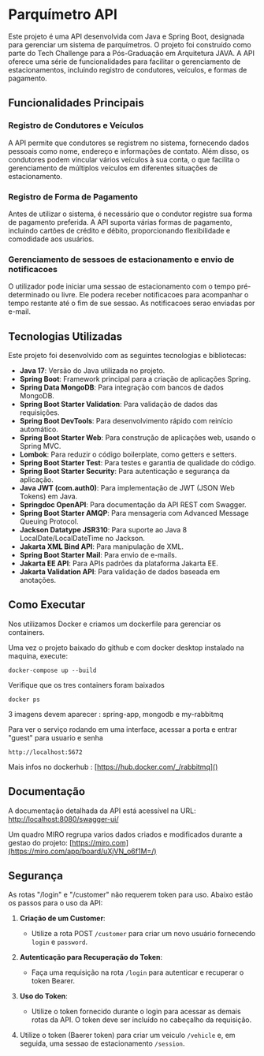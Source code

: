 # Parquímetro API

Este projeto é uma API desenvolvida com Java e Spring Boot, designada para gerenciar um sistema de parquímetros. O projeto foi construído como parte do Tech Challenge para a Pós-Graduação em Arquitetura JAVA. A API oferece uma série de funcionalidades para facilitar o gerenciamento de estacionamentos, incluindo registro de condutores, veículos, e formas de pagamento.

## Funcionalidades Principais

### Registro de Condutores e Veículos
A API permite que condutores se registrem no sistema, fornecendo dados pessoais como nome, endereço e informações de contato. Além disso, os condutores podem vincular vários veículos à sua conta, o que facilita o gerenciamento de múltiplos veículos em diferentes situações de estacionamento.

### Registro de Forma de Pagamento
Antes de utilizar o sistema, é necessário que o condutor registre sua forma de pagamento preferida. A API suporta várias formas de pagamento, incluindo cartões de crédito e débito, proporcionando flexibilidade e comodidade aos usuários.

### Gerenciamento de sessoes de estacionamento e envio de notificacoes
O utilizador pode iniciar uma sessao de estacionamento com o tempo pré-determinado ou livre. Ele podera receber notificacoes para acompanhar o tempo restante até o fim de sue sessao. As notificacoes serao enviadas por e-mail.

## Tecnologias Utilizadas

Este projeto foi desenvolvido com as seguintes tecnologias e bibliotecas:

- **Java 17**: Versão do Java utilizada no projeto.
- **Spring Boot**: Framework principal para a criação de aplicações Spring.
- **Spring Data MongoDB**: Para integração com bancos de dados MongoDB.
- **Spring Boot Starter Validation**: Para validação de dados das requisições.
- **Spring Boot DevTools**: Para desenvolvimento rápido com reinício automático.
- **Spring Boot Starter Web**: Para construção de aplicações web, usando o Spring MVC.
- **Lombok**: Para reduzir o código boilerplate, como getters e setters.
- **Spring Boot Starter Test**: Para testes e garantia de qualidade do código.
- **Spring Boot Starter Security**: Para autenticação e segurança da aplicação.
- **Java JWT (com.auth0)**: Para implementação de JWT (JSON Web Tokens) em Java.
- **Springdoc OpenAPI**: Para documentação da API REST com Swagger.
- **Spring Boot Starter AMQP**: Para mensageria com Advanced Message Queuing Protocol.
- **Jackson Datatype JSR310**: Para suporte ao Java 8 LocalDate/LocalDateTime no Jackson.
- **Jakarta XML Bind API**: Para manipulação de XML.
- **Spring Boot Starter Mail**: Para envio de e-mails.
- **Jakarta EE API**: Para APIs padrões da plataforma Jakarta EE.
- **Jakarta Validation API**: Para validação de dados baseada em anotações.

## Como Executar

Nos utilizamos Docker e criamos um dockerfile para gerenciar os containers.

Uma vez o projeto baixado do github e com docker desktop instalado na maquina, execute:
````shell
docker-compose up --build
````
Verifique que os tres containers foram baixados
````shell
docker ps
````
3 imagens devem aparecer : spring-app, mongodb e my-rabbitmq

Para ver o serviço rodando em uma interface, acessar a porta e entrar "guest" para usuario e senha
````shell
http://localhost:5672
````
Mais infos no dockerhub :
[https://hub.docker.com/_/rabbitmq]()
## Documentação

A documentação detalhada da API está acessível na URL:
[http://localhost:8080/swagger-ui/](http://localhost:8080/swagger-ui/index.html)

Um quadro MIRO regrupa varios dados criados e modificados durante a gestao do projeto:
[https://miro.com](https://miro.com/app/board/uXjVN_o6f1M=/)

## Segurança

As rotas "/login" e "/customer" não requerem token para uso. Abaixo estão os passos para o uso da API:

1. **Criação de um Customer**:
   - Utilize a rota POST `/customer` para criar um novo usuário fornecendo `login` e `password`.

2. **Autenticação para Recuperação do Token**:
   - Faça uma requisição na rota `/login` para autenticar e recuperar o token Bearer.

3. **Uso do Token**:
   - Utilize o token fornecido durante o login para acessar as demais rotas da API. O token deve ser incluído no cabeçalho da requisição.
    
4. Utilize o token (Baerer token) para criar um veiculo `/vehicle` e, em seguida, uma sessao de estacionamento `/session`.